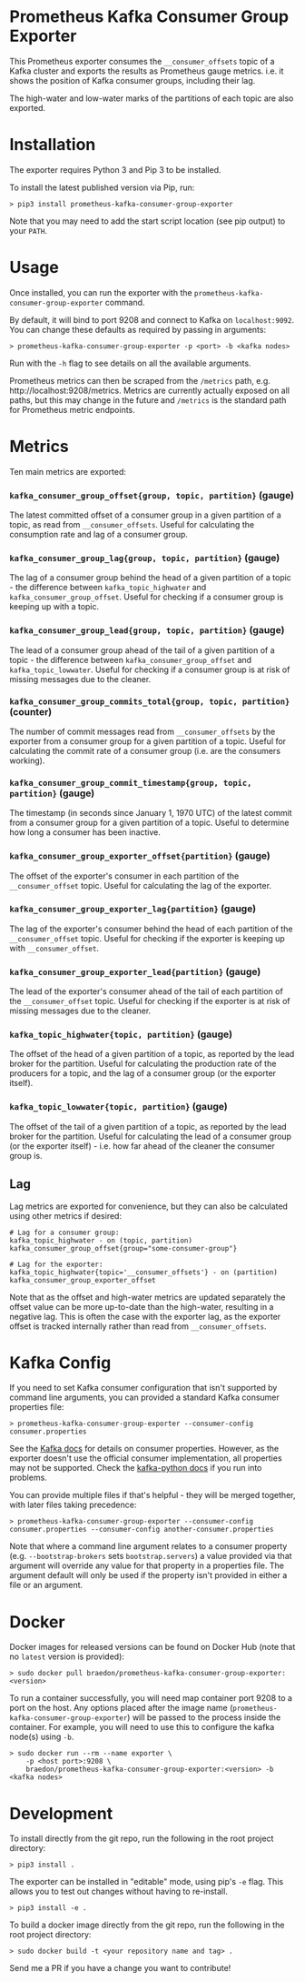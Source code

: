 Prometheus Kafka Consumer Group Exporter
====
This Prometheus exporter consumes the `__consumer_offsets` topic of a Kafka cluster and exports the results as Prometheus gauge metrics. i.e. it shows the position of Kafka consumer groups, including their lag.

The high-water and low-water marks of the partitions of each topic are also exported.

# Installation
The exporter requires Python 3 and Pip 3 to be installed.

To install the latest published version via Pip, run:
```
> pip3 install prometheus-kafka-consumer-group-exporter
```
Note that you may need to add the start script location (see pip output) to your `PATH`.

# Usage
Once installed, you can run the exporter with the `prometheus-kafka-consumer-group-exporter` command.

By default, it will bind to port 9208 and connect to Kafka on `localhost:9092`. You can change these defaults as required by passing in arguments:
```
> prometheus-kafka-consumer-group-exporter -p <port> -b <kafka nodes>
```
Run with the `-h` flag to see details on all the available arguments.

Prometheus metrics can then be scraped from the `/metrics` path, e.g. http://localhost:9208/metrics. Metrics are currently actually exposed on all paths, but this may change in the future and `/metrics` is the standard path for Prometheus metric endpoints.

# Metrics
Ten main metrics are exported:

### `kafka_consumer_group_offset{group, topic, partition}` (gauge)
The latest committed offset of a consumer group in a given partition of a topic, as read from `__consumer_offsets`. Useful for calculating the consumption rate and lag of a consumer group.

### `kafka_consumer_group_lag{group, topic, partition}` (gauge)
The lag of a consumer group behind the head of a given partition of a topic - the difference between `kafka_topic_highwater` and `kafka_consumer_group_offset`. Useful for checking if a consumer group is keeping up with a topic.

### `kafka_consumer_group_lead{group, topic, partition}` (gauge)
The lead of a consumer group ahead of the tail of a given partition of a topic - the difference between `kafka_consumer_group_offset` and `kafka_topic_lowwater`. Useful for checking if a consumer group is at risk of missing messages due to the cleaner.

### `kafka_consumer_group_commits_total{group, topic, partition}` (counter)
The number of commit messages read from `__consumer_offsets` by the exporter from a consumer group for a given partition of a topic. Useful for calculating the commit rate of a consumer group (i.e. are the consumers working).

### `kafka_consumer_group_commit_timestamp{group, topic, partition}` (gauge)
The timestamp (in seconds since January 1, 1970 UTC) of the latest commit from a consumer group for a given partition of a topic. Useful to determine how long a consumer has been inactive.

### `kafka_consumer_group_exporter_offset{partition}` (gauge)
The offset of the exporter's consumer in each partition of the `__consumer_offset` topic. Useful for calculating the lag of the exporter.

### `kafka_consumer_group_exporter_lag{partition}` (gauge)
The lag of the exporter's consumer behind the head of each partition of the `__consumer_offset` topic. Useful for checking if the exporter is keeping up with `__consumer_offset`.

### `kafka_consumer_group_exporter_lead{partition}` (gauge)
The lead of the exporter's consumer ahead of the tail of each partition of the `__consumer_offset` topic. Useful for checking if the exporter is at risk of missing messages due to the cleaner.

### `kafka_topic_highwater{topic, partition}` (gauge)
The offset of the head of a given partition of a topic, as reported by the lead broker for the partition. Useful for calculating the production rate of the producers for a topic, and the lag of a consumer group (or the exporter itself).

### `kafka_topic_lowwater{topic, partition}` (gauge)
The offset of the tail of a given partition of a topic, as reported by the lead broker for the partition. Useful for calculating the lead of a consumer group (or the exporter itself) - i.e. how far ahead of the cleaner the consumer group is.

## Lag
Lag metrics are exported for convenience, but they can also be calculated using other metrics if desired:
```
# Lag for a consumer group:
kafka_topic_highwater - on (topic, partition) kafka_consumer_group_offset{group="some-consumer-group"}

# Lag for the exporter:
kafka_topic_highwater{topic='__consumer_offsets'} - on (partition) kafka_consumer_group_exporter_offset
```
Note that as the offset and high-water metrics are updated separately the offset value can be more up-to-date than the high-water, resulting in a negative lag. This is often the case with the exporter lag, as the exporter offset is tracked internally rather than read from `__consumer_offsets`.

# Kafka Config
If you need to set Kafka consumer configuration that isn't supported by command line arguments, you can provided a standard Kafka consumer properties file:
```
> prometheus-kafka-consumer-group-exporter --consumer-config consumer.properties
```
See the [Kafka docs](https://kafka.apache.org/documentation/#newconsumerconfigs) for details on consumer properties. However, as the exporter doesn't use the official consumer implementation, all properties may not be supported. Check the [kafka-python docs](https://kafka-python.readthedocs.io/en/master/apidoc/KafkaConsumer.html#kafkaconsumer) if you run into problems.

You can provide multiple files if that's helpful - they will be merged together, with later files taking precedence:
```
> prometheus-kafka-consumer-group-exporter --consumer-config consumer.properties --consumer-config another-consumer.properties
```
Note that where a command line argument relates to a consumer property (e.g. `--bootstrap-brokers` sets `bootstrap.servers`) a value provided via that argument will override any value for that property in a properties file. The argument default will only be used if the property isn't provided in either a file or an argument.

# Docker
Docker images for released versions can be found on Docker Hub (note that no `latest` version is provided):
```
> sudo docker pull braedon/prometheus-kafka-consumer-group-exporter:<version>
```
To run a container successfully, you will need map container port 9208 to a port on the host. Any options placed after the image name (`prometheus-kafka-consumer-group-exporter`) will be passed to the process inside the container. For example, you will need to use this to configure the kafka node(s) using `-b`.
```
> sudo docker run --rm --name exporter \
    -p <host port>:9208 \
    braedon/prometheus-kafka-consumer-group-exporter:<version> -b <kafka nodes>
```

# Development
To install directly from the git repo, run the following in the root project directory:
```
> pip3 install .
```
The exporter can be installed in "editable" mode, using pip's `-e` flag. This allows you to test out changes without having to re-install.
```
> pip3 install -e .
```

To build a docker image directly from the git repo, run the following in the root project directory:
```
> sudo docker build -t <your repository name and tag> .
```
Send me a PR if you have a change you want to contribute!
